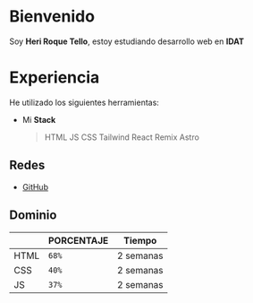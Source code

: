 # Bienvenido

Soy **Heri Roque Tello**, estoy estudiando desarrollo web en **IDAT**

# Experiencia

He utilizado los siguientes herramientas:

- Mi **Stack**
  > HTML
  > JS
  > CSS
  > Tailwind
  > React
  > Remix
  > Astro

## Redes

- [GitHub](http://github.com/heriroquetello)

## Dominio

|      | PORCENTAJE | Tiempo    |
| ---- | ---------- | --------- |
| HTML | `68%`      | 2 semanas |
| CSS  | `40%`      | 2 semanas |
| JS   | `37%`      | 2 semanas |
